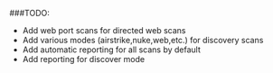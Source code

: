 ###TODO:

* Add web port scans for directed web scans
* Add various modes (airstrike,nuke,web,etc.) for discovery scans
* Add automatic reporting for all scans by default
* Add reporting for discover mode
